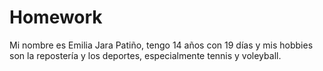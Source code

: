 # Homework
Mi nombre es Emilia Jara Patiño, tengo 14 años con 19 días y mis hobbies son la repostería y los deportes, especialmente tennis y voleyball.
